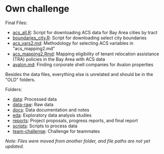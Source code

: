 # Own challenge

Final Files:

* [acs_all.R](scripts/acs_all.R): Script for downloading ACS data for Bay Area cities by tract
* [boundaries_city.R](scripts/boundaries_city.R): Script for downloading select city boundaries
* [acs_vars2.md](reports/acs_vars2.md): Methodology for selecting ACS variables in "acs_mapping2.md"
* [acs_mapping2.Rmd](reports/acs_mapping2.html): Mapping eligibility of tenant relocation assistance (TRA) policies in the Bay Area with ACS data
* [avalon.md](reports/avalon.md): Finding corporate shell companies for Avalon properties

Besides the data files, everything else is unrelated and should be in the "OLD" folders.

Folders:

* [data](data): Processed data
* [data-raw](data-raw): Raw data
* [docs](docs): Data documentation and notes
* [eda](eda): Exploratory data analysis studies
* [reports](reports): Project proposals, progress reports, and final report
* [scripts](scripts): Scripts to process data
* [team-challenge](team-challenge): Challenge for teammates

*Note: Files were moved from another folder, and file paths are not yet updated.*

